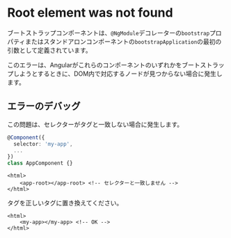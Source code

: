 # Root element was not found

ブートストラップコンポーネントは、`@NgModule`デコレーターの`bootstrap`プロパティまたはスタンドアロンコンポーネントの`bootstrapApplication`の最初の引数として定義されています。

このエラーは、Angularがこれらのコンポーネントのいずれかをブートストラップしようとするときに、DOM内で対応するノードが見つからない場合に発生します。

## エラーのデバッグ

この問題は、セレクターがタグと一致しない場合に発生します。

```typescript
@Component({
  selector: 'my-app',
  ...
})
class AppComponent {}
```

```angular-html
<html>
    <app-root></app-root> <!-- セレクターと一致しません -->
</html>
```

タグを正しいタグに置き換えてください。

```angular-html
<html>
    <my-app></my-app> <!-- OK -->
</html>
```
